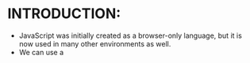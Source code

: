 # INTRODUCTION:

* JavaScript was initially created as a browser-only language, but it is now used in many other environments as well.
* We can use a <script> tag to add JavaScript code to a page.
* We can declare variables to store data by using the var, let, or const keywords.
* let – is a modern variable declaration.
* var – is an old-school variable declaration. Normally we don’t use it at all, but we’ll cover subtle differences from let in the chapter The old "var", just in case you need them.
* const – is like let, but the value of the variable can’t be changed.
* for output on the screen  we use console.log

```javascript
var firstName = "vivek";
console.log(firstName); // vivek
```

* upadte var variable without using var keyword
  
```javascript
firstName =  "kumar";
console.log(firstName); // kumar
```

* let firstName = "ajay"; we can't use firstName here   
  
```javascript
let name = "harshit";
name = "Mohit";
console.log(name); // Mohit
``` 

```javascript
const pi = 3.14;
console.log(pi); // 3.14
``` 
